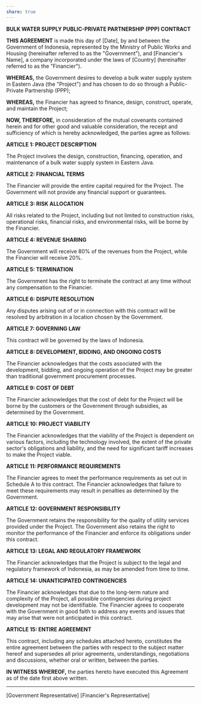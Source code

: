 ```yaml
---
share: true
---
```


**BULK WATER SUPPLY PUBLIC-PRIVATE PARTNERSHIP (PPP) CONTRACT**

**THIS AGREEMENT** is made this day of [Date], by and between the Government of Indonesia, represented by the Ministry of Public Works and Housing (hereinafter referred to as the "Government"), and [Financier's Name], a company incorporated under the laws of [Country] (hereinafter referred to as the "Financier").

**WHEREAS,** the Government desires to develop a bulk water supply system in Eastern Java (the "Project") and has chosen to do so through a Public-Private Partnership (PPP);

**WHEREAS,** the Financier has agreed to finance, design, construct, operate, and maintain the Project;

**NOW, THEREFORE,** in consideration of the mutual covenants contained herein and for other good and valuable consideration, the receipt and sufficiency of which is hereby acknowledged, the parties agree as follows:

**ARTICLE 1: PROJECT DESCRIPTION**

The Project involves the design, construction, financing, operation, and maintenance of a bulk water supply system in Eastern Java.

**ARTICLE 2: FINANCIAL TERMS**

The Financier will provide the entire capital required for the Project. The Government will not provide any financial support or guarantees.

**ARTICLE 3: RISK ALLOCATION**

All risks related to the Project, including but not limited to construction risks, operational risks, financial risks, and environmental risks, will be borne by the Financier.

**ARTICLE 4: REVENUE SHARING**

The Government will receive 80% of the revenues from the Project, while the Financier will receive 20%.

**ARTICLE 5: TERMINATION**

The Government has the right to terminate the contract at any time without any compensation to the Financier.

**ARTICLE 6: DISPUTE RESOLUTION**

Any disputes arising out of or in connection with this contract will be resolved by arbitration in a location chosen by the Government.

**ARTICLE 7: GOVERNING LAW**

This contract will be governed by the laws of Indonesia.

**ARTICLE 8: DEVELOPMENT, BIDDING, AND ONGOING COSTS**

The Financier acknowledges that the costs associated with the development, bidding, and ongoing operation of the Project may be greater than traditional government procurement processes.

**ARTICLE 9: COST OF DEBT**

The Financier acknowledges that the cost of debt for the Project will be borne by the customers or the Government through subsidies, as determined by the Government.

**ARTICLE 10: PROJECT VIABILITY**

The Financier acknowledges that the viability of the Project is dependent on various factors, including the technology involved, the extent of the private sector's obligations and liability, and the need for significant tariff increases to make the Project viable.

**ARTICLE 11: PERFORMANCE REQUIREMENTS**

The Financier agrees to meet the performance requirements as set out in Schedule A to this contract. The Financier acknowledges that failure to meet these requirements may result in penalties as determined by the Government.

**ARTICLE 12: GOVERNMENT RESPONSIBILITY**

The Government retains the responsibility for the quality of utility services provided under the Project. The Government also retains the right to monitor the performance of the Financier and enforce its obligations under this contract.

**ARTICLE 13: LEGAL AND REGULATORY FRAMEWORK**

The Financier acknowledges that the Project is subject to the legal and regulatory framework of Indonesia, as may be amended from time to time.

**ARTICLE 14: UNANTICIPATED CONTINGENCIES**

The Financier acknowledges that due to the long-term nature and complexity of the Project, all possible contingencies during project development may not be identifiable. The Financier agrees to cooperate with the Government in good faith to address any events and issues that may arise that were not anticipated in this contract.

**ARTICLE 15: ENTIRE AGREEMENT**

This contract, including any schedules attached hereto, constitutes the entire agreement between the parties with respect to the subject matter hereof and supersedes all prior agreements, understandings, negotiations and discussions, whether oral or written, between the parties.

**IN WITNESS WHEREOF,** the parties hereto have executed this Agreement as of the date first above written.

_________________________       _________________________
[Government Representative]     [Financier's Representative]

